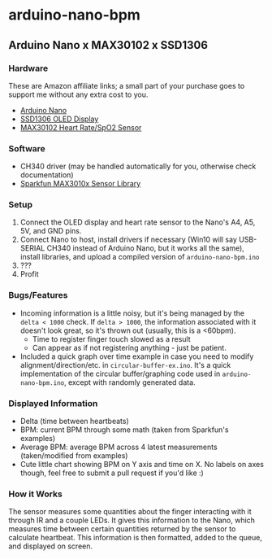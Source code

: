 # arduino-nano-bpm

## Arduino Nano x MAX30102 x SSD1306

### Hardware

These are Amazon affiliate links; a small part of your purchase goes to support me without any extra cost to you.

* [Arduino Nano](https://amzn.to/2FxQPF4)
* [SSD1306 OLED Display](https://amzn.to/2S3pb42)
* [MAX30102 Heart Rate/SpO2 Sensor](https://amzn.to/2KjaOGf)

### Software

* CH340 driver (may be handled automatically for you, otherwise check documentation)
* [Sparkfun MAX3010x Sensor Library](https://github.com/sparkfun/SparkFun_MAX3010x_Sensor_Library)

### Setup

1. Connect the OLED display and heart rate sensor to the Nano's A4, A5, 5V, and GND pins.
2. Connect Nano to host, install drivers if necessary (Win10 will say USB-SERIAL CH340 instead of Arduino Nano, but it works all the same), install libraries, and upload a compiled version of `arduino-nano-bpm.ino`
3. ???
4. Profit

### Bugs/Features

* Incoming information is a little noisy, but it's being managed by the `delta < 1000` check. If `delta > 1000`, the information associated with it doesn't look great, so it's thrown out (usually, this is a <60bpm).
    * Time to register finger touch slowed as a result
    * Can appear as if not registering anything - just be patient.
* Included a quick graph over time example in case you need to modify alignment/direction/etc. in `circular-buffer-ex.ino`. It's a quick implementation of the circular buffer/graphing code used in `arduino-nano-bpm.ino`, except with randomly generated data.

### Displayed Information

* Delta (time between heartbeats)
* BPM: current BPM through some math (taken from Sparkfun's examples)
* Average BPM: average BPM across 4 latest measurements (taken/modified from examples)
* Cute little chart showing BPM on Y axis and time on X. No labels on axes though, feel free to submit a pull request if you'd like :)

### How it Works

The sensor measures some quantities about the finger interacting with it through IR and a couple LEDs. It gives this information to the Nano, which measures time between certain quantities returned by the sensor to calculate heartbeat. This information is then formatted, added to the queue, and displayed on screen.

